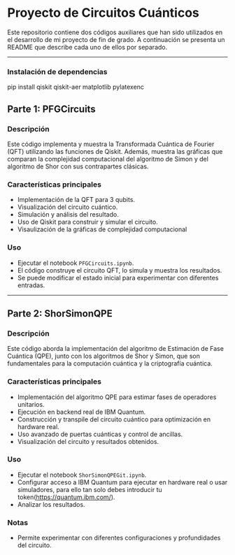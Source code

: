 # Proyecto de Circuitos Cuánticos

Este repositorio contiene dos códigos auxiliares que han sido utilizados en el desarrollo de mi proyecto de fin de grado. A continuación se presenta un README que describe cada uno de ellos por separado.

---
### Instalación de dependencias
pip install qiskit qiskit-aer matplotlib pylatexenc


## Parte 1: PFGCircuits

### Descripción
Este código implementa y muestra la Transformada Cuántica de Fourier (QFT) utilizando las funciones de Qiskit. Además, muestra las gráficas que comparan la complejidad computacional del algoritmo de Simon y del algoritmo de Shor con sus contrapartes clásicas.

### Características principales
- Implementación de la QFT para 3 qubits.
- Visualización del circuito cuántico.
- Simulación y análisis del resultado.
- Uso de Qiskit para construir y simular el circuito.
- Visaulización de la gráficas de complejidad computacional

### Uso
- Ejecutar el notebook `PFGCircuits.ipynb`.
- El código construye el circuito QFT, lo simula y muestra los resultados.
- Se puede modificar el estado inicial para experimentar con diferentes entradas.

---

## Parte 2: ShorSimonQPE

### Descripción
Este código aborda la implementación del algoritmo de Estimación de Fase Cuántica (QPE), junto con los algoritmos de Shor y Simon, que son fundamentales para la computación cuántica y la criptografía cuántica.

### Características principales
- Implementación del algoritmo QPE para estimar fases de operadores unitarios.
- Ejecución en backend real de IBM Quantum.
- Construcción y transpile del circuito cuántico para optimización en hardware real.
- Uso avanzado de puertas cuánticas y control de ancillas.
- Visualización del circuito y resultados obtenidos.

### Uso
- Ejecutar el notebook `ShorSimonQPEGit.ipynb`.
- Configurar acceso a IBM Quantum para ejecutar en hardware real o usar simuladores, para ello tan solo debes introducir tu token(https://quantum.ibm.com/).
- Analizar los resultados.

### Notas
- Permite experimentar con diferentes configuraciones y profundidades del circuito.




